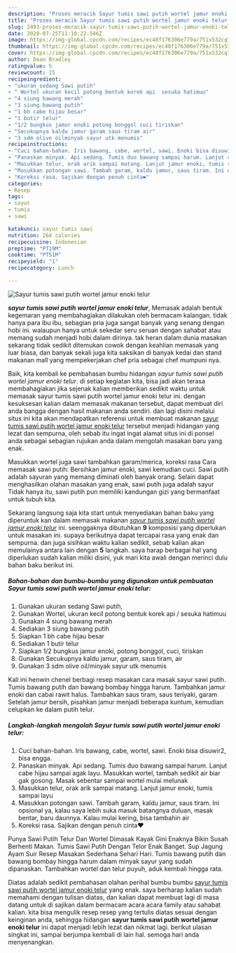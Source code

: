 ```yaml
---
description: "Proses meracik Sayur tumis sawi putih wortel jamur enoki telur yang Lezat"
title: "Proses meracik Sayur tumis sawi putih wortel jamur enoki telur yang Lezat"
slug: 2493-proses-meracik-sayur-tumis-sawi-putih-wortel-jamur-enoki-telur-yang-lezat
date: 2020-07-25T11:10:22.546Z
image: https://img-global.cpcdn.com/recipes/ec48f176306e779a/751x532cq70/sayur-tumis-sawi-putih-wortel-jamur-enoki-telur-foto-resep-utama.jpg
thumbnail: https://img-global.cpcdn.com/recipes/ec48f176306e779a/751x532cq70/sayur-tumis-sawi-putih-wortel-jamur-enoki-telur-foto-resep-utama.jpg
cover: https://img-global.cpcdn.com/recipes/ec48f176306e779a/751x532cq70/sayur-tumis-sawi-putih-wortel-jamur-enoki-telur-foto-resep-utama.jpg
author: Dean Bradley
ratingvalue: 5
reviewcount: 15
recipeingredient:
- "ukuran sedang Sawi putih"
- " Wortel ukuran kecil potong bentuk korek api  sesuka hatimuu"
- "4 siung bawang merah"
- "3 siung bawang putih"
- "1 bh cabe hijau besar"
- "1 butir telur"
- "1/2 bungkus jamur enoki potong bonggol cuci tiriskan"
- "Secukupnya kaldu jamur garam saus tiram air"
- "3 sdm olive oilminyak sayur utk menumis"
recipeinstructions:
- "Cuci bahan-bahan. Iris bawang, cabe, wortel, sawi. Enoki bisa disuwir2, bisa engga."
- "Panaskan minyak. Api sedang. Tumis duo bawang sampai harum. Lanjut cabe hijau sampai agak layu. Masukkan wortel, tambah sedikit air biar gak gosong. Masak sebentar sampai wortel mulai melunak"
- "Masukkan telur, orak arik sampai matang. Lanjut jamur enoki, tumis sampai layu"
- "Masukkan potongan sawi. Tambah garam, kaldu jamur, saus tiram. Ini opsional ya, kalau saya lebih suka masuk batangnya duluan, masak bentar, baru daunnya. Kalau mulai kering, bisa tambahin air"
- "Koreksi rasa. Sajikan dengan penuh cinta❤️"
categories:
- Resep
tags:
- sayur
- tumis
- sawi

katakunci: sayur tumis sawi 
nutrition: 264 calories
recipecuisine: Indonesian
preptime: "PT19M"
cooktime: "PT51M"
recipeyield: "1"
recipecategory: Lunch

---
```



![Sayur tumis sawi putih wortel jamur enoki telur](https://img-global.cpcdn.com/recipes/ec48f176306e779a/751x532cq70/sayur-tumis-sawi-putih-wortel-jamur-enoki-telur-foto-resep-utama.jpg)

<b><i>sayur tumis sawi putih wortel jamur enoki telur</i></b>, Memasak adalah bentuk kegemaran yang membahagiakan dilakukan oleh bermacam kalangan. tidak hanya para ibu ibu, sebagian pria juga sangat banyak yang senang dengan hobi ini. walaupun hanya untuk sekedar seru seruan dengan sahabat atau memang sudah menjadi hobi dalam dirinya. tak heran dalam dunia masakan sekarang tidak sedikit ditemukan cowok dengan keahlian memasak yang luar biasa, dan banyak sekali juga kita saksikan di banyak kedai dan stand makanan mall yang mempekerjakan chef pria sebagai chef mumpuni nya.

Baik, kita kembali ke pembahasan bumbu hidangan <i>sayur tumis sawi putih wortel jamur enoki telur</i>. di setiap kegiatan kita, bisa jadi akan terasa membahagiakan jika sejenak kalian memberikan sedikit waktu untuk memasak sayur tumis sawi putih wortel jamur enoki telur ini. dengan kesuksesan kalian dalam memasak makanan tersebut, dapat membuat diri anda bangga dengan hasil makanan anda sendiri. dan lagi disini melalui situs ini kita akan mendapatkan referensi untuk membuat makanan <u>sayur tumis sawi putih wortel jamur enoki telur</u> tersebut menjadi hidangan yang lezat dan sempurna, oleh sebab itu ingat ingat alamat situs ini di ponsel anda sebagai sebagian rujukan anda dalam mengolah masakan baru yang enak.

Masukkan wortel juga sawi tambahkan garam/merica, koreksi rasa Cara memasak sawi putih: Bersihkan jamur enoki, sawi kemudian cuci. Sawi putih adalah sayuran yang memang diminati oleh banyak orang. Selain dapat menghasilkan olahan masakan yang enak, sawi putih juga adalah sayur Tidak hanya itu, sawi putih pun memiliki kandungan gizi yang bermanfaat untuk tubuh kita.


Sekarang langsung saja kita start untuk menyediakan bahan baku yang diperuntuk kan dalam memasak makanan <u><i>sayur tumis sawi putih wortel jamur enoki telur</i></u> ini. seenggaknya dibutuhkan <b>9</b> komposisi yang diperlukan untuk masakan ini. supaya berikutnya dapat tercapai rasa yang enak dan sempurna. dan juga sisihkan waktu kalian sedikit, sebab kalian akan memulainya antara lain dengan <b>5</b> langkah. saya harap berbagai hal yang diperlukan sudah kalian miliki disini, yuk mari kita awali dengan merinci dulu bahan baku berikut ini.

<!--inarticleads1-->

##### Bahan-bahan dan bumbu-bumbu yang digunakan untuk pembuatan Sayur tumis sawi putih wortel jamur enoki telur:

1. Gunakan ukuran sedang Sawi putih,
1. Gunakan  Wortel, ukuran kecil potong bentuk korek api / sesuka hatimuu
1. Gunakan 4 siung bawang merah
1. Sediakan 3 siung bawang putih
1. Siapkan 1 bh cabe hijau besar
1. Sediakan 1 butir telur
1. Siapkan 1/2 bungkus jamur enoki, potong bonggol, cuci, tiriskan
1. Gunakan Secukupnya kaldu jamur, garam, saus tiram, air
1. Gunakan 3 sdm olive oil/minyak sayur utk menumis


Kali ini henwin chenel berbagi resep masakan cara masak sayur sawi putih. Tumis bawang putih dan bawang bombay hingga harum. Tambahkan jamur enoki dan cabai rawit halus. Tambahkan saus tiram, saus teriyaki, garam Setelah jamur bersih, pisahkan jamur menjadi beberapa kuntum, kemudian celupkan ke dalam putih telur. 

<!--inarticleads2-->

##### Langkah-langkah mengolah Sayur tumis sawi putih wortel jamur enoki telur:

1. Cuci bahan-bahan. Iris bawang, cabe, wortel, sawi. Enoki bisa disuwir2, bisa engga.
1. Panaskan minyak. Api sedang. Tumis duo bawang sampai harum. Lanjut cabe hijau sampai agak layu. Masukkan wortel, tambah sedikit air biar gak gosong. Masak sebentar sampai wortel mulai melunak
1. Masukkan telur, orak arik sampai matang. Lanjut jamur enoki, tumis sampai layu
1. Masukkan potongan sawi. Tambah garam, kaldu jamur, saus tiram. Ini opsional ya, kalau saya lebih suka masuk batangnya duluan, masak bentar, baru daunnya. Kalau mulai kering, bisa tambahin air
1. Koreksi rasa. Sajikan dengan penuh cinta❤️


Punya Sawi Putih Telur Dan Wortel Dimasak Kayak Gini Enaknya Bikin Susah Berhenti Makan. Tumis Sawi Putih Dengan Telor Enak Banget. Sup Jagung Ayam Suir Resep Masakan Sederhana Sehari Hari. Tumis bawang putih dan bawang bombay hingga harum dalam minyak sayur yang sudah dipanaskan. Tambahkan wortel dan telur puyuh, aduk kembali hingga rata. 

Diatas adalah sedikit pembahasan olahan perihal bumbu bumbu <u>sayur tumis sawi putih wortel jamur enoki telur</u> yang enak. saya berharap kalian sudah memahami dengan tulisan diatas, dan kalian dapat membuat lagi di masa datang untuk di sajikan dalam bermacam acara acara family atau sahabat kalian. kita bisa mengulik resep resep yang tertulis diatas sesuai dengan keinginan anda, sehingga hidangan <b>sayur tumis sawi putih wortel jamur enoki telur</b> ini dapat menjadi lebih lezat dan nikmat lagi. berikut ulasan singkat ini, sampai berjumpa kembali di lain hal. semoga hari anda menyenangkan.
